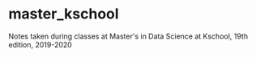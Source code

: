 # master_kschool
Notes taken during classes at Master's in Data Science at Kschool, 19th edition, 2019-2020
